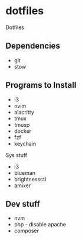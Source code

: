 # dotfiles
Dotfiles

## Dependencies
- git
- stow

## Programs to Install
- i3
- nvim
- alacritty
- tmux
- tmuxp
- docker
- fzf
- keychain

Sys stuff
- i3
- blueman
- brightnessctl
- amixer

## Dev stuff
- nvm
- php - disable apache
- composer

